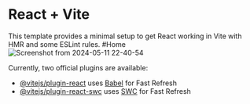 # React + Vite

This template provides a minimal setup to get React working in Vite with HMR and some ESLint rules.
#Home
![Screenshot from 2024-05-11 22-40-54](https://github.com/Habib16051/University-Management-React/assets/39822204/d8f73bd5-7496-4a87-b39d-7ce4012ad413)


Currently, two official plugins are available:

- [@vitejs/plugin-react](https://github.com/vitejs/vite-plugin-react/blob/main/packages/plugin-react/README.md) uses [Babel](https://babeljs.io/) for Fast Refresh
- [@vitejs/plugin-react-swc](https://github.com/vitejs/vite-plugin-react-swc) uses [SWC](https://swc.rs/) for Fast Refresh
